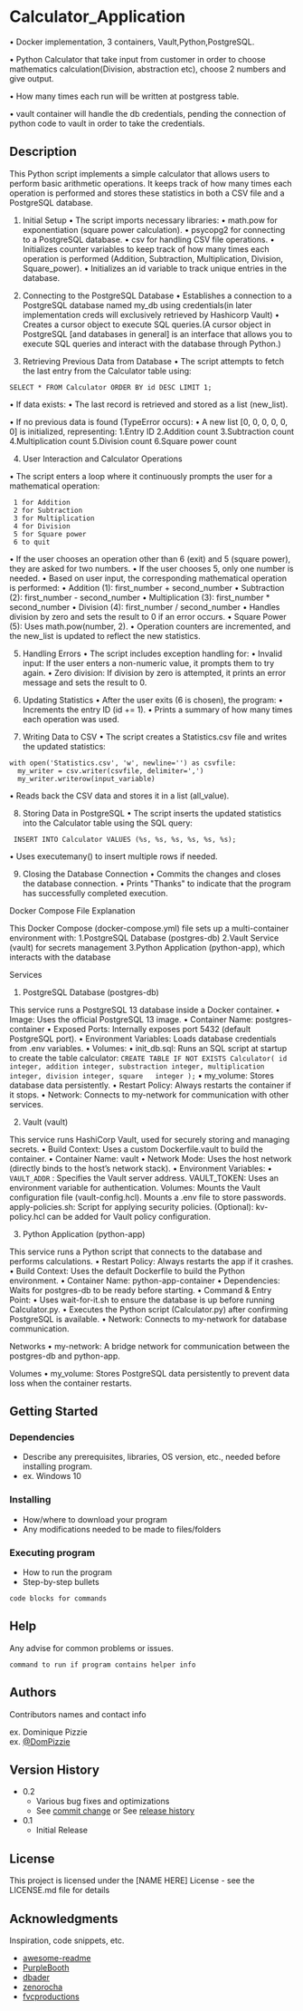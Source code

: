 # Calculator_Application
• Docker implementation, 3 containers, Vault,Python,PostgreSQL.

• Python Calculator that take input from customer in order to choose mathematics calculation(Division, abstraction etc), choose 2 numbers and give output.

• How many times each run will be written at postgress table.

• vault container will handle the db credentials, pending the connection of python code to vault in order to take the credentials.

## Description

This Python script implements a simple calculator that allows users to perform basic arithmetic operations. It keeps track of how many times each operation is performed and stores these statistics in both a CSV file and a PostgreSQL database.

1. Initial Setup
• The script imports necessary libraries:
  • math.pow for exponentiation (square power calculation).
  • psycopg2 for connecting to a PostgreSQL database.
  • csv for handling CSV file operations.
• Initializes counter variables to keep track of how many times each operation is performed (Addition, Subtraction, Multiplication, Division, Square_power).
• Initializes an id variable to track unique entries in the database.

2. Connecting to the PostgreSQL Database
• Establishes a connection to a PostgreSQL database named my_db using credentials(in later implementation creds will exclusively retrieved by Hashicorp Vault)
• Creates a cursor object to execute SQL queries.(A cursor object in PostgreSQL [and databases in general] is an interface that allows you to execute SQL queries and interact with the database through Python.)

3. Retrieving Previous Data from Database
• The script attempts to fetch the last entry from the Calculator table using:
```
SELECT * FROM Calculator ORDER BY id DESC LIMIT 1;
```
• If data exists:
  • The last record is retrieved and stored as a list (new_list).

• If no previous data is found (TypeError occurs):
  • A new list [0, 0, 0, 0, 0, 0] is initialized, representing:
  1.Entry ID
  2.Addition count
  3.Subtraction count
  4.Multiplication count
  5.Division count
  6.Square power count

4. User Interaction and Calculator Operations

• The script enters a loop where it continuously prompts the user for a mathematical operation:
  ```
   1 for Addition
   2 for Subtraction
   3 for Multiplication
   4 for Division
   5 for Square power
   6 to quit
  ```
• If the user chooses an operation other than 6 (exit) and 5 (square power), they are asked for two numbers. 
• If the user chooses 5, only one number is needed.
• Based on user input, the corresponding mathematical operation is performed:
  • Addition (1): first_number + second_number
  • Subtraction (2): first_number - second_number
  • Multiplication (3): first_number * second_number
  • Division (4): first_number / second_number
    • Handles division by zero and sets the result to 0 if an error occurs.
  • Square Power (5): Uses math.pow(number, 2).
• Operation counters are incremented, and the new_list is updated to reflect the new statistics.


5. Handling Errors
• The script includes exception handling for:
  • Invalid input: If the user enters a non-numeric value, it prompts them to try again.
  • Zero division: If division by zero is attempted, it prints an error message and sets the result to 0.

6. Updating Statistics
• After the user exits (6 is chosen), the program:
  • Increments the entry ID (id += 1).
  • Prints a summary of how many times each operation was used.

7. Writing Data to CSV
• The script creates a Statistics.csv file and writes the updated statistics:
  ```
  with open('Statistics.csv', 'w', newline='') as csvfile:
    my_writer = csv.writer(csvfile, delimiter=',')
    my_writer.writerow(input_variable)
  ```
• Reads back the CSV data and stores it in a list (all_value).

8. Storing Data in PostgreSQL
• The script inserts the updated statistics into the Calculator table using the SQL query:
  ```
   INSERT INTO Calculator VALUES (%s, %s, %s, %s, %s, %s);
  ```
 • Uses executemany() to insert multiple rows if needed.

9. Closing the Database Connection
    • Commits the changes and closes the database connection.
    • Prints "Thanks" to indicate that the program has successfully completed execution.

Docker Compose File Explanation

This Docker Compose (docker-compose.yml) file sets up a multi-container environment with:
  1.PostgreSQL Database (postgres-db)
  2.Vault Service (vault) for secrets management
  3.Python Application (python-app), which interacts with the database


Services
1. PostgreSQL Database (postgres-db)

  This service runs a PostgreSQL 13 database inside a Docker container.
  • Image: Uses the official PostgreSQL 13 image.
  • Container Name: postgres-container
  • Exposed Ports: Internally exposes port 5432 (default PostgreSQL port).
  • Environment Variables: Loads database credentials from .env variables.
  • Volumes:
    • init_db.sql: Runs an SQL script at startup to create the table calculator:
     ```
      CREATE TABLE IF NOT EXISTS Calculator(
       id integer,
       addition integer,
       substraction integer,
       multiplication integer,
       division integer,
       square   integer
);
    ```
    • my_volume: Stores database data persistently.
  • Restart Policy: Always restarts the container if it stops.
  • Network: Connects to my-network for communication with other services.

2. Vault (vault)

This service runs HashiCorp Vault, used for securely storing and managing secrets.
  • Build Context: Uses a custom Dockerfile.vault to build the container.
  • Container Name: vault
  • Network Mode: Uses the host network (directly binds to the host’s network stack).
  • Environment Variables:
        • ```VAULT_ADDR``` : Specifies the Vault server address.
        VAULT_TOKEN: Uses an environment variable for authentication.
    Volumes:
        Mounts the Vault configuration file (vault-config.hcl).
        Mounts a .env file to store passwords.
        apply-policies.sh: Script for applying security policies.
        (Optional): kv-policy.hcl can be added for Vault policy configuration.

3. Python Application (python-app)

  This service runs a Python script that connects to the database and performs calculations.
    • Restart Policy: Always restarts the app if it crashes.
    • Build Context: Uses the default Dockerfile to build the Python environment.
    • Container Name: python-app-container
    • Dependencies: Waits for postgres-db to be ready before starting.
    • Command & Entry Point:
        • Uses wait-for-it.sh to ensure the database is up before running Calculator.py.
        • Executes the Python script (Calculator.py) after confirming PostgreSQL is available.
    • Network: Connects to my-network for database communication.

Networks
 • my-network: A bridge network for communication between the postgres-db and python-app.

Volumes
 • my_volume: Stores PostgreSQL data persistently to prevent data loss when the container restarts.

## Getting Started

### Dependencies

* Describe any prerequisites, libraries, OS version, etc., needed before installing program.
* ex. Windows 10

### Installing

* How/where to download your program
* Any modifications needed to be made to files/folders

### Executing program

* How to run the program
* Step-by-step bullets
```
code blocks for commands
```

## Help

Any advise for common problems or issues.
```
command to run if program contains helper info
```

## Authors

Contributors names and contact info

ex. Dominique Pizzie  
ex. [@DomPizzie](https://twitter.com/dompizzie)

## Version History

* 0.2
    * Various bug fixes and optimizations
    * See [commit change]() or See [release history]()
* 0.1
    * Initial Release

## License

This project is licensed under the [NAME HERE] License - see the LICENSE.md file for details

## Acknowledgments

Inspiration, code snippets, etc.
* [awesome-readme](https://github.com/matiassingers/awesome-readme)
* [PurpleBooth](https://gist.github.com/PurpleBooth/109311bb0361f32d87a2)
* [dbader](https://github.com/dbader/readme-template)
* [zenorocha](https://gist.github.com/zenorocha/4526327)
* [fvcproductions](https://gist.github.com/fvcproductions/1bfc2d4aecb01a834b46)
